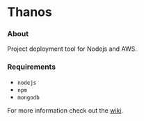 Thanos
================

### About
Project deployment tool for Nodejs and AWS.

### Requirements
* `nodejs`
* `npm`
* `mongodb`

For more information check out the [wiki](https://github.com/kublikon/thanos/wiki).